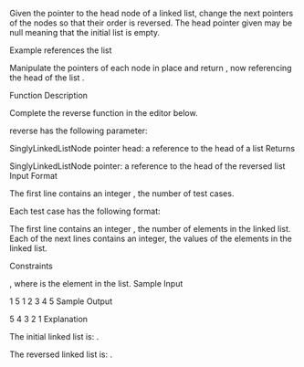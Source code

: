 Given the pointer to the head node of a linked list, change the next pointers of the nodes so that their order is reversed. The head pointer given may be null meaning that the initial list is empty.

Example
 references the list 

Manipulate the  pointers of each node in place and return , now referencing the head of the list .

Function Description

Complete the reverse function in the editor below.

reverse has the following parameter:

SinglyLinkedListNode pointer head: a reference to the head of a list
Returns

SinglyLinkedListNode pointer: a reference to the head of the reversed list
Input Format

The first line contains an integer , the number of test cases.

Each test case has the following format:

The first line contains an integer , the number of elements in the linked list.
Each of the next  lines contains an integer, the  values of the elements in the linked list.

Constraints

, where  is the  element in the list.
Sample Input

1
5
1
2
3
4
5
Sample Output

5 4 3 2 1 
Explanation

The initial linked list is: .

The reversed linked list is: .
